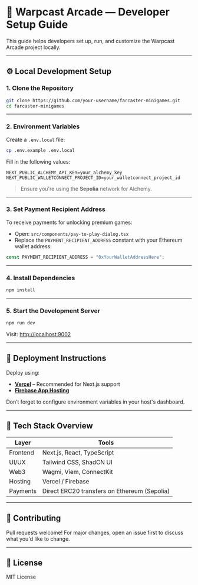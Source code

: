 
# 🧪 Warpcast Arcade — Developer Setup Guide

This guide helps developers set up, run, and customize the Warpcast Arcade project locally.

---

## ⚙️ Local Development Setup

### 1. Clone the Repository

```bash
git clone https://github.com/your-username/farcaster-minigames.git
cd farcaster-minigames
```

---

### 2. Environment Variables

Create a `.env.local` file:

```bash
cp .env.example .env.local
```

Fill in the following values:

```env
NEXT_PUBLIC_ALCHEMY_API_KEY=your_alchemy_key
NEXT_PUBLIC_WALLETCONNECT_PROJECT_ID=your_walletconnect_project_id
```

> Ensure you're using the **Sepolia** network for Alchemy.

---

### 3. Set Payment Recipient Address

To receive payments for unlocking premium games:

- Open: `src/components/pay-to-play-dialog.tsx`
- Replace the `PAYMENT_RECIPIENT_ADDRESS` constant with your Ethereum wallet address:

```ts
const PAYMENT_RECIPIENT_ADDRESS = "0xYourWalletAddressHere";
```

---

### 4. Install Dependencies

```bash
npm install
```

---

### 5. Start the Development Server

```bash
npm run dev
```

Visit: [http://localhost:9002](http://localhost:9002)

---

## 🚀 Deployment Instructions

Deploy using:

- **[Vercel](https://vercel.com/)** – Recommended for Next.js support
- **[Firebase App Hosting](https://firebase.google.com/docs/app-hosting)**

Don’t forget to configure environment variables in your host's dashboard.

---

## 🧱 Tech Stack Overview

| Layer      | Tools                                        |
|------------|----------------------------------------------|
| Frontend   | Next.js, React, TypeScript                   |
| UI/UX      | Tailwind CSS, ShadCN UI                      |
| Web3       | Wagmi, Viem, ConnectKit                      |
| Hosting    | Vercel / Firebase                            |
| Payments   | Direct ERC20 transfers on Ethereum (Sepolia) |

---

## 🤝 Contributing

Pull requests welcome! For major changes, open an issue first to discuss what you'd like to change.

---

## 📄 License

MIT License
```

